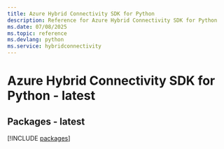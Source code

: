 ```yaml
---
title: Azure Hybrid Connectivity SDK for Python
description: Reference for Azure Hybrid Connectivity SDK for Python
ms.date: 07/08/2025
ms.topic: reference
ms.devlang: python
ms.service: hybridconnectivity
---
```

# Azure Hybrid Connectivity SDK for Python - latest
## Packages - latest
[!INCLUDE [packages](hybrid-connectivity-index.md)]